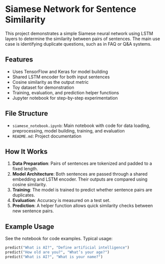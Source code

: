 # Siamese Network for Sentence Similarity

This project demonstrates a simple Siamese neural network using LSTM layers to determine the similarity between pairs of sentences. The main use case is identifying duplicate questions, such as in FAQ or Q&A systems.

## Features

- Uses TensorFlow and Keras for model building
- Shared LSTM encoder for both input sentences
- Cosine similarity as the output metric
- Toy dataset for demonstration
- Training, evaluation, and prediction helper functions
- Jupyter notebook for step-by-step experimentation

## File Structure

- `siamese_notebook.ipynb`: Main notebook with code for data loading, preprocessing, model building, training, and evaluation
- `README.md`: Project documentation

## How It Works

1. **Data Preparation**: Pairs of sentences are tokenized and padded to a fixed length.
2. **Model Architecture**: Both sentences are passed through a shared embedding and LSTM encoder. Their outputs are compared using cosine similarity.
3. **Training**: The model is trained to predict whether sentence pairs are duplicates.
4. **Evaluation**: Accuracy is measured on a test set.
5. **Prediction**: A helper function allows quick similarity checks between new sentence pairs.

## Example Usage

See the notebook for code examples. Typical usage:

```python
predict("What is AI?", "Define artificial intelligence")
predict("How old are you?", "What’s your age?")
predict("What is AI?", "What is your name?")
```
